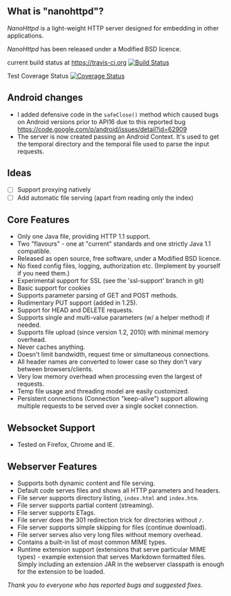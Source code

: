 ## What is "nanohttpd"?

*NanoHttpd* is a light-weight HTTP server designed for embedding in other applications.

*NanoHttpd* has been released under a Modified BSD licence.

current build status at https://travis-ci.org [![Build Status](https://api.travis-ci.org/NanoHttpd/nanohttpd.png)](https://travis-ci.org/NanoHttpd/nanohttpd)

Test Coverage Status  [![Coverage Status](https://coveralls.io/repos/NanoHttpd/nanohttpd/badge.svg)](https://coveralls.io/r/NanoHttpd/nanohttpd)

## Android changes
- I added defensive code in the `safeClose()` method which caused bugs on Android versions prior to API16 due to this reported bug https://code.google.com/p/android/issues/detail?id=62909
- The server is now created passing an Android Context. It's used to get the temporal directory and the temporal file used to parse the input requests.

## Ideas
- [ ] Support proxying natively
- [ ] Add automatic file serving (apart from reading only the index)

## Core Features
* Only one Java file, providing HTTP 1.1 support.
* Two "flavours" - one at "current" standards and one strictly Java 1.1 compatible.
* Released as open source, free software, under a Modified BSD licence.
* No fixed config files, logging, authorization etc. (Implement by yourself if you need them.)
* Experimental support for SSL (see the 'ssl-support' branch in git)
* Basic support for cookies
* Supports parameter parsing of GET and POST methods.
* Rudimentary PUT support (added in 1.25).
* Support for HEAD and DELETE requests.
* Supports single and multi-value parameters (w/ a helper method) if needed.
* Supports file upload (since version 1.2, 2010) with minimal memory overhead.
* Never caches anything.
* Doesn't limit bandwidth, request time or simultaneous connections.
* All header names are converted to lower case so they don't vary between browsers/clients.
* Very low memory overhead when processing even the largest of requests.
* Temp file usage and threading model are easily customized.
* Persistent connections (Connection "keep-alive") support allowing multiple requests to be served over a single socket connection.

## Websocket Support
* Tested on Firefox, Chrome and IE.

## Webserver Features
* Supports both dynamic content and file serving.
* Default code serves files and shows all HTTP parameters and headers.
* File server supports directory listing, ```index.html``` and ```index.htm```.
* File server supports partial content (streaming).
* File server supports ETags.
* File server does the 301 redirection trick for directories without ```/```.
* File server supports simple skipping for files (continue download).
* File server serves also very long files without memory overhead.
* Contains a built-in list of most common MIME types.
* Runtime extension support (extensions that serve particular MIME types) - example extension that serves Markdown formatted files. Simply including an extension JAR in the webserver classpath is enough for the extension to be loaded.

*Thank you to everyone who has reported bugs and suggested fixes.*
